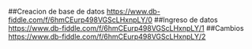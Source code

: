 ##Creacion de base de datos
https://www.db-fiddle.com/f/6hmCEurp498VGScLHxnpLY/0 
##Ingreso de datos
https://www.db-fiddle.com/f/6hmCEurp498VGScLHxnpLY/1
##Cambios 
https://www.db-fiddle.com/f/6hmCEurp498VGScLHxnpLY/2

